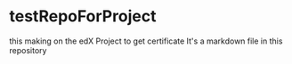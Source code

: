 # testRepoForProject
this making on the edX Project to get certificate
It's a markdown file in this repository
